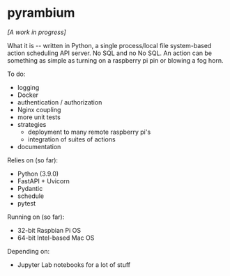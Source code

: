 # pyrambium

_[A work in progress]_

What it is -- written in Python, a single process/local file system-based action scheduling API server. No SQL and no No SQL. An action can be something as simple as turning on a raspberry pi pin or blowing a fog horn.

To do:

- logging
- Docker
- authentication / authorization
- Nginx coupling
- more unit tests
- strategies
  - deployment to many remote raspberry pi's
  - integration of suites of actions
- documentation

Relies on (so far):

- Python (3.9.0)
- FastAPI + Uvicorn
- Pydantic
- schedule
- pytest

Running on (so far):

- 32-bit Raspbian Pi OS
- 64-bit Intel-based Mac OS

Depending on:

- Jupyter Lab notebooks for a lot of stuff
